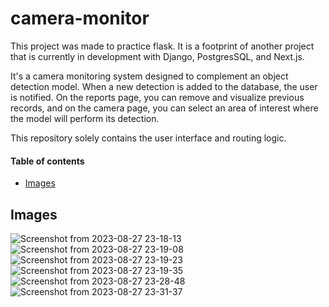 # camera-monitor

This project was made to practice flask. It is a footprint of another project that is currently in development with Django, PostgresSQL, and Next.js.

It's a camera monitoring system designed to complement an object detection model. When a new detection is added to the database, the user is notified. On the reports page, you can remove and visualize previous records, and on the camera page, you can select an area of interest where the model will perform its detection.

This repository solely contains the user interface and routing logic.

#### Table of contents
  * [Images](#images)
    
## Images

![Screenshot from 2023-08-27 23-18-13](https://github.com/RenderV/camera-monitor/assets/92237089/31c19c60-82e1-45b6-94dd-57f273cfcf67)
![Screenshot from 2023-08-27 23-19-08](https://github.com/RenderV/camera-monitor/assets/92237089/614c0bb5-a8c3-416f-87d5-4f7593ea9e74)
![Screenshot from 2023-08-27 23-19-23](https://github.com/RenderV/camera-monitor/assets/92237089/ad9ca32e-518a-4115-a592-019f6b75b527)
![Screenshot from 2023-08-27 23-19-35](https://github.com/RenderV/camera-monitor/assets/92237089/c7e254e8-ea8c-4d6c-a026-03a87c58bd50)
![Screenshot from 2023-08-27 23-28-48](https://github.com/RenderV/camera-monitor/assets/92237089/e7bd90a3-53dd-4eae-9554-768966a42acc)
![Screenshot from 2023-08-27 23-31-37](https://github.com/RenderV/camera-monitor/assets/92237089/10804703-6aac-4ffa-8625-fa5312a99ade)
